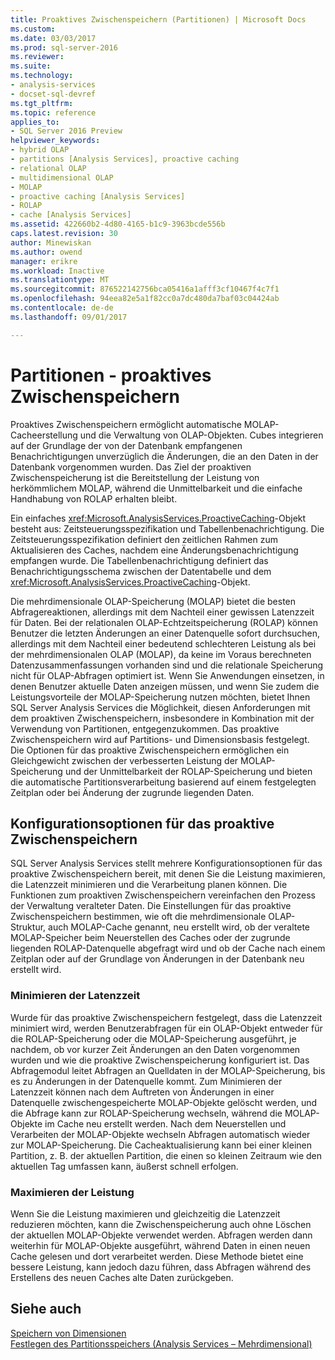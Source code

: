 ```yaml
---
title: Proaktives Zwischenspeichern (Partitionen) | Microsoft Docs
ms.custom: 
ms.date: 03/03/2017
ms.prod: sql-server-2016
ms.reviewer: 
ms.suite: 
ms.technology:
- analysis-services
- docset-sql-devref
ms.tgt_pltfrm: 
ms.topic: reference
applies_to:
- SQL Server 2016 Preview
helpviewer_keywords:
- hybrid OLAP
- partitions [Analysis Services], proactive caching
- relational OLAP
- multidimensional OLAP
- MOLAP
- proactive caching [Analysis Services]
- ROLAP
- cache [Analysis Services]
ms.assetid: 422660b2-4d80-4165-b1c9-3963bcde556b
caps.latest.revision: 30
author: Minewiskan
ms.author: owend
manager: erikre
ms.workload: Inactive
ms.translationtype: MT
ms.sourcegitcommit: 876522142756bca05416a1afff3cf10467f4c7f1
ms.openlocfilehash: 94eea82e5a1f82cc0a7dc480da7baf03c04424ab
ms.contentlocale: de-de
ms.lasthandoff: 09/01/2017

---
```

# <a name="partitions---proactive-caching"></a>Partitionen - proaktives Zwischenspeichern
  Proaktives Zwischenspeichern ermöglicht automatische MOLAP-Cacheerstellung und die Verwaltung von OLAP-Objekten. Cubes integrieren auf der Grundlage der von der Datenbank empfangenen Benachrichtigungen unverzüglich die Änderungen, die an den Daten in der Datenbank vorgenommen wurden. Das Ziel der proaktiven Zwischenspeicherung ist die Bereitstellung der Leistung von herkömmlichem MOLAP, während die Unmittelbarkeit und die einfache Handhabung von ROLAP erhalten bleibt.  
  
 Ein einfaches <xref:Microsoft.AnalysisServices.ProactiveCaching>-Objekt besteht aus: Zeitsteuerungsspezifikation und Tabellenbenachrichtigung. Die Zeitsteuerungsspezifikation definiert den zeitlichen Rahmen zum Aktualisieren des Caches, nachdem eine Änderungsbenachrichtigung empfangen wurde. Die Tabellenbenachrichtigung definiert das Benachrichtigungsschema zwischen der Datentabelle und dem <xref:Microsoft.AnalysisServices.ProactiveCaching>-Objekt.  
  
 Die mehrdimensionale OLAP-Speicherung (MOLAP) bietet die besten Abfragereaktionen, allerdings mit dem Nachteil einer gewissen Latenzzeit für Daten. Bei der relationalen OLAP-Echtzeitspeicherung (ROLAP) können Benutzer die letzten Änderungen an einer Datenquelle sofort durchsuchen, allerdings mit dem Nachteil einer bedeutend schlechteren Leistung als bei der mehrdimensionalen OLAP (MOLAP), da keine im Voraus berechneten Datenzusammenfassungen vorhanden sind und die relationale Speicherung nicht für OLAP-Abfragen optimiert ist. Wenn Sie Anwendungen einsetzen, in denen Benutzer aktuelle Daten anzeigen müssen, und wenn Sie zudem die Leistungsvorteile der MOLAP-Speicherung nutzen möchten, bietet Ihnen SQL Server Analysis Services die Möglichkeit, diesen Anforderungen mit dem proaktiven Zwischenspeichern, insbesondere in Kombination mit der Verwendung von Partitionen, entgegenzukommen. Das proaktive Zwischenspeichern wird auf Partitions- und Dimensionsbasis festgelegt. Die Optionen für das proaktive Zwischenspeichern ermöglichen ein Gleichgewicht zwischen der verbesserten Leistung der MOLAP-Speicherung und der Unmittelbarkeit der ROLAP-Speicherung und bieten die automatische Partitionsverarbeitung basierend auf einem festgelegten Zeitplan oder bei Änderung der zugrunde liegenden Daten.  
  
## <a name="proactive-caching-configuration-options"></a>Konfigurationsoptionen für das proaktive Zwischenspeichern  
 SQL Server Analysis Services stellt mehrere Konfigurationsoptionen für das proaktive Zwischenspeichern bereit, mit denen Sie die Leistung maximieren, die Latenzzeit minimieren und die Verarbeitung planen können. Die Funktionen zum proaktiven Zwischenspeichern vereinfachen den Prozess der Verwaltung veralteter Daten. Die Einstellungen für das proaktive Zwischenspeichern bestimmen, wie oft die mehrdimensionale OLAP-Struktur, auch MOLAP-Cache genannt, neu erstellt wird, ob der veraltete MOLAP-Speicher beim Neuerstellen des Caches oder der zugrunde liegenden ROLAP-Datenquelle abgefragt wird und ob der Cache nach einem Zeitplan oder auf der Grundlage von Änderungen in der Datenbank neu erstellt wird.  
  
### <a name="minimizing-latency"></a>Minimieren der Latenzzeit  
 Wurde für das proaktive Zwischenspeichern festgelegt, dass die Latenzzeit minimiert wird, werden Benutzerabfragen für ein OLAP-Objekt entweder für die ROLAP-Speicherung oder die MOLAP-Speicherung ausgeführt, je nachdem, ob vor kurzer Zeit Änderungen an den Daten vorgenommen wurden und wie die proaktive Zwischenspeicherung konfiguriert ist. Das Abfragemodul leitet Abfragen an Quelldaten in der MOLAP-Speicherung, bis es zu Änderungen in der Datenquelle kommt. Zum Minimieren der Latenzzeit können nach dem Auftreten von Änderungen in einer Datenquelle zwischengespeicherte MOLAP-Objekte gelöscht werden, und die Abfrage kann zur ROLAP-Speicherung wechseln, während die MOLAP-Objekte im Cache neu erstellt werden. Nach dem Neuerstellen und Verarbeiten der MOLAP-Objekte wechseln Abfragen automatisch wieder zur MOLAP-Speicherung. Die Cacheaktualisierung kann bei einer kleinen Partition, z. B. der aktuellen Partition, die einen so kleinen Zeitraum wie den aktuellen Tag umfassen kann, äußerst schnell erfolgen.  
  
### <a name="maximizing-performance"></a>Maximieren der Leistung  
 Wenn Sie die Leistung maximieren und gleichzeitig die Latenzzeit reduzieren möchten, kann die Zwischenspeicherung auch ohne Löschen der aktuellen MOLAP-Objekte verwendet werden. Abfragen werden dann weiterhin für MOLAP-Objekte ausgeführt, während Daten in einen neuen Cache gelesen und dort verarbeitet werden. Diese Methode bietet eine bessere Leistung, kann jedoch dazu führen, dass Abfragen während des Erstellens des neuen Caches alte Daten zurückgeben.  
  
## <a name="see-also"></a>Siehe auch  
 [Speichern von Dimensionen](../../analysis-services/multidimensional-models-olap-logical-dimension-objects/dimensions-storage.md)   
 [Festlegen des Partitionsspeichers &#40;Analysis Services – Mehrdimensional&#41;](../../analysis-services/multidimensional-models/set-partition-storage-analysis-services-multidimensional.md)  
  
  

